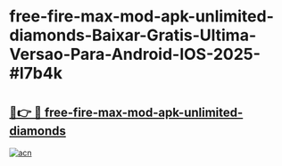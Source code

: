# free-fire-max-mod-apk-unlimited-diamonds-Baixar-Gratis-Ultima-Versao-Para-Android-IOS-2025-#l7b4k

# <h2><a href="https://ainizakaria.my?title=free-fire-max-mod-apk-unlimited-diamonds&ref=25M">🔗👉 🔴 free-fire-max-mod-apk-unlimited-diamonds</a></h2>

[![acn](https://github.com/user-attachments/assets/0f9c940e-d8b0-45ae-aac7-cd30a18b3e1c)](https://ainizakaria.my?title=free-fire-max-mod-apk-unlimited-diamonds&ref=25M)

